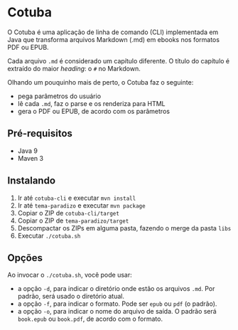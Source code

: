 # Cotuba

O Cotuba é uma aplicação de linha de comando (CLI) implementada em Java que transforma arquivos Markdown (.md) em ebooks nos formatos PDF ou EPUB.

Cada arquivo `.md` é considerado um capítulo diferente. O título do capítulo é extraído do maior _heading_: o `#` no Markdown.

Olhando um pouquinho mais de perto, o Cotuba faz o seguinte:
- pega parâmetros do usuário
- lê cada `.md`, faz o parse e os renderiza para HTML
- gera o PDF ou EPUB, de acordo com os parâmetros

## Pré-requisitos

- Java 9
- Maven 3

## Instalando

1. Ir até `cotuba-cli` e executar `mvn install`
2. Ir até `tema-paradizo` e executar `mvn package`
3. Copiar o ZIP de `cotuba-cli/target`
4. Copiar o ZIP de `tema-paradizo/target`
5. Descompactar os ZIPs em alguma pasta, fazendo o merge da pasta `libs`
6. Executar `./cotuba.sh`

## Opções

Ao invocar o `./cotuba.sh`, você pode usar:

- a opção `-d`, para indicar o diretório onde estão os arquivos `.md`. Por padrão, será usado o diretório atual.
- a opção `-f`, para indicar o formato. Pode ser `epub` ou `pdf` (o padrão). 
- a opção `-o`, para indicar o nome do arquivo de saída. O padrão será `book.epub` ou `book.pdf`, de acordo com o formato.
